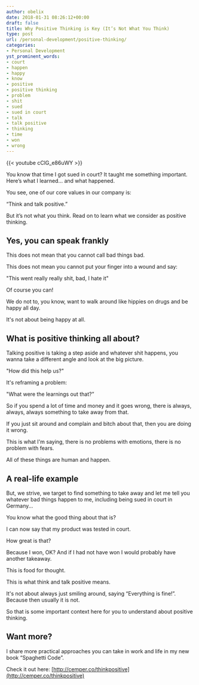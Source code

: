 ```yaml
---
author: obelix
date: 2018-01-31 08:26:12+00:00
draft: false
title: Why Positive Thinking is Key (It’s Not What You Think)
type: post
url: /personal-development/positive-thinking/
categories:
- Personal Development
yst_prominent_words:
- court
- happen
- happy
- know
- positive
- positive thinking
- problem
- shit
- sued
- sued in court
- talk
- talk positive
- thinking
- time
- won
- wrong
---
```


{{< youtube cClG_e86uWY >}}

You know that time I got sued in court? It taught me something important. Here’s what I learned… and what happened.



You see, one of our core values in our company is:



“Think and talk positive.”



But it’s not what you think. Read on to learn what we consider as positive thinking.




## Yes, you can speak frankly




This does not mean that you cannot call bad things bad.



This does not mean you cannot put your finger into a wound and say:



"This went really really shit, bad, I hate it"



Of course you can!



We do not to, you know, want to walk around like hippies on drugs and be happy all day.



It's not about being happy at all.




## What is positive thinking all about?




Talking positive is taking a step aside and whatever shit happens, you wanna take a different angle and look at the big picture.



"How did this help us?"



It's reframing a problem:



"What were the learnings out that?”



So if you spend a lot of time and money and it goes wrong, there is always, always, always something to take away from that.



If you just sit around and complain and bitch about that, then you are doing it wrong.



This is what I'm saying, there is no problems with emotions, there is no problem with fears.



All of these things are human and happen.




## A real-life example




But, we strive, we target to find something to take away and let me tell you whatever bad things happen to me, including being sued in court in Germany...



You know what the good thing about that is?



I can now say that my product was tested in court.



How great is that?



Because I won, OK? And if I had not have won I would probably have another takeaway.



This is food for thought.



This is what think and talk positive means.



It's not about always just smiling around, saying “Everything is fine!”. Because then usually it is not.



So that is some important context here for you to understand about positive thinking.




## Want more?




I share more practical approaches you can take in work and life in my new book “Spaghetti Code”.



Check it out here: [http://cemper.co/thinkpositive](http://cemper.co/thinkpositive)
